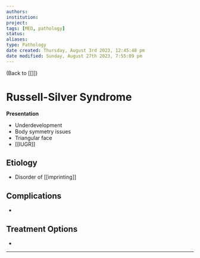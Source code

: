 ```yaml
---
authors: 
institution: 
project: 
tags: [MED, pathology]
status: 
aliases: 
type: Pathology
date created: Thursday, August 3rd 2023, 12:45:48 pm
date modified: Sunday, August 27th 2023, 7:55:09 pm
---
```


(Back to [[]])

# Russell-Silver Syndrome

**Presentation**
- Underdevelopment
- Body symmetry issues
- Triangular face
- [[IUGR]]

## Etiology
- Disorder of [[imprinting]]

## Complications
- 

## Treatment Options
- 

---
